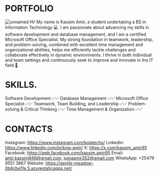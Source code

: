 # PORTFOLIO
![unnamed](https://github.com/user-attachments/assets/47de74a6-c137-4565-a565-f0db8b838a5d)
Hi! My name is Kassim Amir, a student undertaking a BS in Information Technology 💻.
  I am passionate about advancing my skills in software development and database management, 
  and I am a certified Microsoft Office Specialist. My strong foundation in teamwork, 
  leadership, and problem-solving, combined with excellent time management and organizational 
  abilities, helps me efficiently tackle challenges and collaborate effectively in dynamic environments. 
  I thrive in both individual and team settings and continuously seek to improve and innovate in the IT field 💪.
  
#       SKILLS.
  Software Development ✅✅
  Database Management ✅✅
  Microsoft Office Specialist ✅✅
  Teamwork, Team Building, and Leadership ✅✅
  Problem-solving & Critical Thinking ✅✅
  Time Management & Organization ✅✅
  
#            CONTACTS
  Instagram: https://www.instagram.com/kojatechs/
    Linkedin:  https://www.linkedin.com/in/koja-amir/
    X:  https://x.com/kassim_amir95
    Facebook:  https://web.facebook.com/kassim.amir95
    Email: amir.kassim946@gmail.com, jumaamir352@gmail.com
    WhatsApp: +25479 9551 3867
    Website:  https://gentle-meadow-0b6cbe11e.5.azurestaticapps.net/
